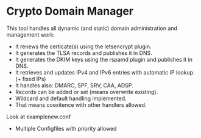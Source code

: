 # Crypto Domain Manager

This tool handles all dynamic (and static) domain administration and management work:

* It renews the certicate(s) using the letsencrypt plugin.
* It generates the TLSA records and publishes it in DNS.
* It generates the DKIM keys using the rspamd plugin and publishes it in DNS.
* It retrieves and updates IPv4 and IPv6 entries with automatic IP lookup. (+ fixed IPs)
* It handles also: DMARC, SPF, SRV, CAA, ADSP.
* Records can be added or set (means overwrite existing).
* Wildcard and default handling implemented.
* That means coexitence with other handlers allowed.

Look at examplenew.conf

* Multiple Configfiles with priority allowed

